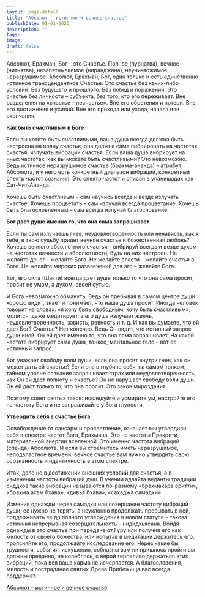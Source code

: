 ```yaml
---
layout: page-detail
title: "Абсолют – истинное и вечное счастье"
publishDate: 01-01-2025
description: ""
tags:
image:
draft: false
---
```


Абсолют, Брахман, Бог – это Счастье. Полное (пурнатва), вечное (нитьятва), незапятнываемое (ниранджана), неуничтожимое, неразрушимое. Абсолют, Брахман, Бог, один только и есть единственно истинное трансцендентное Счастье. Это счастье без каких-либо условий. Без будущего и прошлого. Без побед и поражений. Это счастье без личности – субъекта, без того, кто его переживает. Вне разделения на «счастье – несчастье». Вне его обретения и потери. Вне его достижения и усилий. Вне его прихода или ухода, начала или окончания.

**Как быть счастливым в Боге**

Если вы хотите быть счастливыми, ваша душа всегда должна быть настроена на волну счастья, она должна сама вибрировать на частотах счастья, излучать вибрации счастья. Если ваша душа вибрирует на иных частотах, как вы можете быть счастливыми? Это невозможно. Ведь истинное неразрушимое счастье (брахма-ананда) – атрибут Абсолюта, и у него есть конкретный диапазон вибраций, конкретный спектр частот сознания. Это спектр частот и описан в упанишадах как Сат-Чит-Ананда.

Хочешь быть счастливым – сам научись всегда и везде излучать счастье. Хочешь процветать – сам излучай всегда процветание. Хочешь быть благословленным – сам всегда излучай благословение.

**Бог дает душе именно то, что она сама запрашивает**

Если ты сам излучаешь гнев, неудовлетворенность или ненависть, как к тебе, в твою судьбу придет вечное счастье и божественная любовь? Хочешь вечного абсолютного счастья – вибрируй всегда и везде духом на частотах вечности и абсолютности, будь на них настроен. Не желайте денег – желайте Бога. Не желайте власти – желайте счастья в Боге. Не желайте мирских развлечений для эго – желайте Бога. 

Бог, его сила (Шакти) всегда дает душе только то что она сама просит, просит не умом, а духом, своей сутью.

И Бога невозможно обмануть. Ведь он пребывая в самом центре души хорошо видит, знает и понимает, что наша душа просит. Иногда человек говорит на словах: «я хочу быть свободным, хочу быть счастливым», молится, даже медитирует, а его душа излучает желчь, неудовлетворенность, зависть, ревность и т. д. И как вы думаете, что ей дает Бог? Счастье? Нет конечно. Ведь Он видит, что истинный запрос души иной. Он ей дает именно то, что она сама запрашивает. На какой частоте вибрирует сама душа, тонкое, ментальное тело – вот ее истинный запрос. 

Бог уважает свободу воли души, если она просит внутри гнев, как он может дать ей счастье? Если она в глубине себя, на самом тонком, тайном уровне сознания запрашивает страх или неудовлетворенность, как Он ей даст полноту и счастье? Он не нарушает свободу воли души. Он ей даст только то, что она просит. Это закон мироздания.

Поэтому совет святых таков: исследуйте и усмирите ум, настройте его на частоту Бога и не запрашивайте у Бога глупости.

**Утвердить себя в счастье Бога**

Освобождение от сансары и просветление, означает мы утвердили себя в спектре частот Бога, Брахмана. Это не частоты Пракрити, материальной энергии вселенной. Это именно частота вибраций (спанда) Абсолюта. И если вы стремитесь иметь неразрушимое, неподвластное времени, вечное счастье вам нужно утвердить свою осознанность и идентичность в этом спектре. 

Итак, дело не в достижении внешних условий для счастья, а в изменении частоты вибраций душ. В учении адвайта веданты традиции сиддхов такие вибрации называются по-разному «брахмакара вритти», «брахма ахам бхава», «дивья бхава», «сахаджа самадхи».

Изменив однажды через самадхи или созерцание частоту вибраций души, ее нужно не терять, а неуклонно продолжать пребывать в ней, поддерживать ее до полного утверждения в новом статусе – такова истинная непрерывная созерцательность – нидидхьясана. Войдя однажды в это счастье при передаче от Гуру или получив его как милость от своего божества, или испытав в медитации держитесь его, проясняйте его, продолжайте исследование его. Через какие бы трудности, события, искушения, соблазны вам ни пришлось пройти вы должны преданно, не колеблясь, с верой терпеливо держаться этих вибраций, пока вся ваша карма не исчерпается. А благословения, милость и сострадание святых Древа Прибежища вас всегда поддержат.

[Абсолют – истинное и вечное счастье](/binaries/file/news/f%5F3180.docx)
